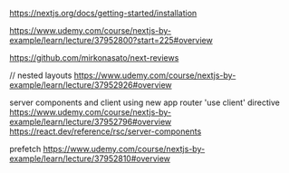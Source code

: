 https://nextjs.org/docs/getting-started/installation

https://www.udemy.com/course/nextjs-by-example/learn/lecture/37952800?start=225#overview

https://github.com/mirkonasato/next-reviews

//
nested layouts
https://www.udemy.com/course/nextjs-by-example/learn/lecture/37952926#overview

server components and client using new app router 'use client' directive
https://www.udemy.com/course/nextjs-by-example/learn/lecture/37952796#overview
https://react.dev/reference/rsc/server-components

prefetch
https://www.udemy.com/course/nextjs-by-example/learn/lecture/37952810#overview
